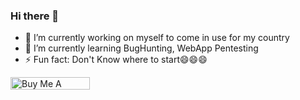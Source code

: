 ### Hi there 👋
- 🔭 I’m currently working on myself to come in use for my country 
- 🌱 I’m currently learning BugHunting, WebApp Pentesting
- ⚡ Fun fact: Don't Know where to start😄😄😄

<!--
**BlckHrtz/blckhrtz** is a ✨ _special_ ✨ repository because its `README.md` (this file) appears on your GitHub profile.

Here are some ideas to get you started:

- 🔭 I’m currently working on ...
- 🌱 I’m currently learning ...
- 👯 I’m looking to collaborate on ...
- 🤔 I’m looking for help with ...
- 💬 Ask me about ...
- 📫 How to reach me: ...
- 😄 Pronouns: ...
- ⚡ Fun fact: ...
--> <a href="https://www.buymeacoffee.com/cyb3rzest" target="_blank"><img src="https://cdn.buymeacoffee.com/buttons/v2/default-yellow.png" alt="Buy Me A Coffee" style="height: 20px !important;width: 127px !important;" ></a>
